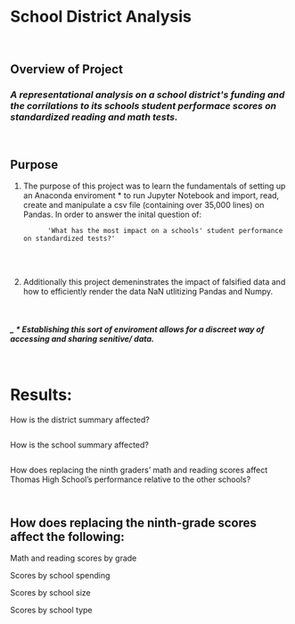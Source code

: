 <br>
<br>

# School District Analysis
<br>

## Overview of Project
### ***A representational analysis on a school district's funding and the corrilations to its schools student performace scores on standardized reading and math tests.*** 



<br>

## Purpose

1.  The purpose of this project was to learn the fundamentals of setting up an 
 Anaconda enviroment * to run Jupyter Notebook and import, read, create and manipulate a csv file (containing over 35,000 lines) on Pandas. In order to answer the inital question of: 
            
              'What has the most impact on a schools' student performance on standardized tests?'
<br>

<br>

2.  Additionally this project demeninstrates the impact of falsified data and how to efficiently render the data NaN utlitizing Pandas and Numpy.

<br>

 #### ***_   * Establishing this sort of enviroment allows for a discreet way of accessing and sharing senitive/ data.***







<br>

# Results:

How is the district summary affected?<br>
![]()

![]()

How is the school summary affected?<br>
![]()

![]()

How does replacing the ninth graders’ math and reading scores affect Thomas High School’s performance relative to the other schools?<br>

![]()

![]()

## How does replacing the ninth-grade scores affect the following:

Math and reading scores by grade<br>
![]()

Scores by school spending<br>
![]()

Scores by school size<br>
![]()

Scores by school type<br>
![]()

